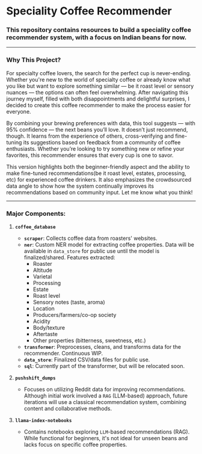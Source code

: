 # Speciality Coffee Recommender

### This repository contains resources to build a speciality coffee recommender system, with a focus on Indian beans for now.

---

### Why This Project?

For specialty coffee lovers, the search for the perfect cup is never-ending. Whether you're new to the world of specialty coffee or already know what you like but want to explore something similar — be it roast level or sensory nuances — the options can often feel overwhelming. After navigating this journey myself, filled with both disappointments and delightful surprises, I decided to create this coffee recommender to make the process easier for everyone.

By combining your brewing preferences with data, this tool suggests — with 95% confidence — the next beans you’ll love. It doesn’t just recommend, though. It learns from the experience of others, cross-verifying and fine-tuning its suggestions based on feedback from a community of coffee enthusiasts. Whether you’re looking to try something new or refine your favorites, this recommender ensures that every cup is one to savor.

This version highlights both the beginner-friendly aspect and the ability to make fine-tuned recommendations(be it roast level, estates, processing, etc) for experienced coffee drinkers. It also emphasizes the crowdsourced data angle to show how the system continually improves its recommendations based on community input. Let me know what you think!

---

### Major Components:

1. **`coffee_database`**
    - **`scraper`**: Collects coffee data from roasters' websites.
    - **`ner`**: Custom NER model for extracting coffee properties. Data will be available in `data_store` for public use until the model is finalized/shared. Features extracted:
        - Roaster
        - Altitude
        - Varietal
        - Processing
        - Estate
        - Roast level
        - Sensory notes (taste, aroma)
        - Location
        - Producers/farmers/co-op society
        - Acidity
        - Body/texture
        - Aftertaste
        - Other properties (bitterness, sweetness, etc.)
    - **`transformer`**: Preprocesses, cleans, and transforms data for the recommender. Continuous WIP.
    - **`data_store`**: Finalized CSV/data files for public use.
    - **`sql`**: Currently part of the transformer, but will be relocated soon.

2. **`pushshift_dumps`**
    - Focuses on utilizing Reddit data for improving recommendations. Although initial work involved a `RAG` (LLM-based) approach, future iterations will use a classical recommendation system, combining content and collaborative methods.
  
3. **`llama-index-notebooks`**
    - Contains notebooks exploring `LLM`-based recommendations (RAG). While functional for beginners, it's not ideal for unseen beans and lacks focus on specific coffee properties.
